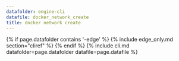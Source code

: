 ```yaml
---
datafolder: engine-cli
datafile: docker_network_create
title: docker network create
---
```

<!--
Sorry, but the contents of this page are automatically generated from
Docker's source code. If you want to suggest a change to the text that appears
here, you'll need to find the string by searching this repo:

https://www.github.com/docker/cli
-->
{% if page.datafolder contains '-edge' %}
  {% include edge_only.md section="cliref" %}
{% endif %}
{% include cli.md datafolder=page.datafolder datafile=page.datafile %}

